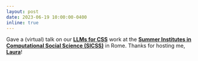 ```yaml
---
layout: post
date: 2023-06-19 10:00:00-0400
inline: true
---
```


Gave a (virtual) talk on our **[LLMs for CSS](https://arxiv.org/abs/2305.03514)** work at the **[Summer Institutes in Computational Social Science (SICSS)](https://sicss.io/2023/roma-tor-vergata/people)** in Rome. Thanks for hosting me, **[Laura](https://eller.arizona.edu/people/laura-brandimarte)**!